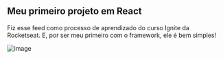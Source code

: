 ## Meu primeiro projeto em React

Fiz esse feed como processo de aprendizado do curso Ignite da Rocketseat. E, por ser meu primeiro com o framework, ele é bem simples!


![image](https://user-images.githubusercontent.com/87097777/191283676-3aee5ed2-dc87-4d22-97a8-39062e49f771.png)
